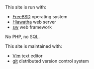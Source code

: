 This site is run with:

* [FreeBSD](http://www.freebsd.org/) operating system
* [Hiawatha](http://www.hiawatha-webserver.org/) web server
* [sw](https://github.com/jroimartin/sw) web framework

No PHP, no SQL.

This site is maintained with:

* [Vim](http://www.vim.org/) text editor
* [git](http://git-scm.com/) distributed version control system
